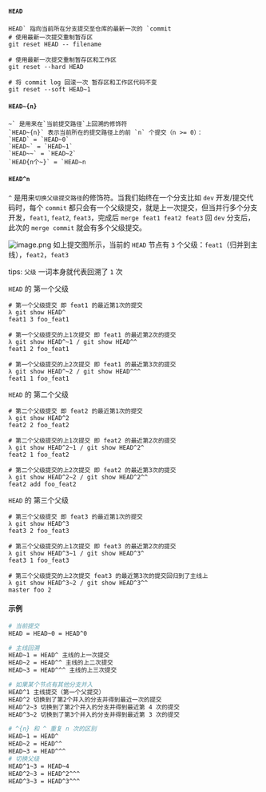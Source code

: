#### `HEAD`

```
HEAD` 指向当前所在分支提交至仓库的最新一次的 `commit
# 使用最新一次提交重制暂存区
git reset HEAD -- filename

# 使用最新一次提交重制暂存区和工作区
git reset --hard HEAD

# 将 commit log 回滚一次 暂存区和工作区代码不变
git reset --soft HEAD~1
```

#### `HEAD~{n}`

```
~` 是用来在`当前提交路径`上回溯的修饰符
`HEAD~{n}` 表示当前所在的提交路径上的前 `n` 个提交（n >= 0）：
`HEAD` = `HEAD~0`
`HEAD~` = `HEAD~1`
`HEAD~~` = `HEAD~2`
`HEAD{n个~}` = `HEAD~n
```

#### `HEAD^n`

`^` 是用来`切换父级提交路径`的修饰符。当我们始终在一个分支比如 `dev` 开发/提交代码时，每个 `commit` 都只会有一个父级提交，就是上一次提交，但当并行多个分支开发，`feat1`, `feat2`, `feat3`，完成后 `merge feat1 feat2 feat3` 回 `dev` 分支后，此次的 `merge commit` 就会有多个父级提交。

![image.png](https://segmentfault.com/img/bVbGA97)
如上提交图所示，当前的 `HEAD` 节点有 `3` 个父级：`feat1`（归并到主线），`feat2`，`feat3`

tips: `父级` 一词本身就代表回溯了 `1` 次

`HEAD` 的 第一个父级

```gauss
# 第一个父级提交 即 feat1 的最近第1次的提交
λ git show HEAD^
feat1 3 foo_feat1
    
# 第一个父级提交的上1次提交 即 feat1 的最近第2次的提交
λ git show HEAD^~1 / git show HEAD^^
feat1 2 foo_feat1
    
# 第一个父级提交的上2次提交 即 feat1 的最近第3次的提交
λ git show HEAD^~2 / git show HEAD^^^
feat1 1 foo_feat1
```

`HEAD` 的 第二个父级

```gauss
# 第二个父级提交 即 feat2 的最近第1次的提交
λ git show HEAD^2
feat2 2 foo_feat2
    
# 第二个父级提交的上1次提交 即 feat2 的最近第2次的提交
λ git show HEAD^2~1 / git show HEAD^2^
feat2 1 foo_feat2
    
# 第二个父级提交的上2次提交 即 feat2 的最近第3次的提交
λ git show HEAD^2~2 / git show HEAD^2^^
feat2 add foo_feat2
```

`HEAD` 的 第三个父级

```gauss
# 第三个父级提交 即 feat3 的最近第1次的提交
λ git show HEAD^3
feat3 2 foo_feat3
    
# 第三个父级提交的上1次提交 即 feat3 的最近第2次的提交
λ git show HEAD^3~1 / git show HEAD^3^
feat3 1 foo_feat3
    
# 第三个父级提交的上2次提交 feat3 的最近第3次的提交回归到了主线上
λ git show HEAD^3~2 / git show HEAD^3^^
master foo 2
```

#### 示例

```apache
# 当前提交
HEAD = HEAD~0 = HEAD^0

# 主线回溯
HEAD~1 = HEAD^ 主线的上一次提交
HEAD~2 = HEAD^^ 主线的上二次提交
HEAD~3 = HEAD^^^ 主线的上三次提交

# 如果某个节点有其他分支并入
HEAD^1 主线提交（第一个父提交）
HEAD^2 切换到了第2个并入的分支并得到最近一次的提交
HEAD^2~3 切换到了第2个并入的分支并得到最近第 4 次的提交
HEAD^3~2 切换到了第3个并入的分支并得到最近第 3 次的提交

# ^{n} 和 ^ 重复 n 次的区别 
HEAD~1 = HEAD^
HEAD~2 = HEAD^^
HEAD~3 = HEAD^^^
# 切换父级
HEAD^1~3 = HEAD~4 
HEAD^2~3 = HEAD^2^^^
HEAD^3~3 = HEAD^3^^^
```